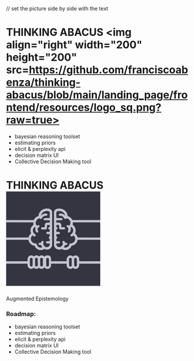 // set the picture side by side with the text

# THINKING ABACUS <img align="right" width="200" height="200" src=https://github.com/franciscoabenza/thinking-abacus/blob/main/landing_page/frontend/resources/logo_sq.png?raw=true>

- bayesian reasoning toolset
- estimating priors
- elicit & perplexity api
- decision matrix UI
- Collective Decision Making tool

# THINKING ABACUS ![logo](landing_page/frontend/resources/logo_sq.png)
Augmented Epistemology


### Roadmap:
- bayesian reasoning toolset
- estimating priors
- elicit & perplexity api
- decision matrix UI
- Collective Decision Making tool
